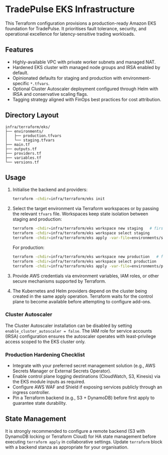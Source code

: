 # TradePulse EKS Infrastructure

This Terraform configuration provisions a production-ready Amazon EKS foundation for TradePulse. It prioritises
fault tolerance, security, and operational excellence for latency-sensitive trading workloads.

## Features

- Highly-available VPC with private worker subnets and managed NAT.
- Hardened EKS cluster with managed node groups and IRSA enabled by default.
- Opinionated defaults for staging and production with environment-specific `*.tfvars`.
- Optional Cluster Autoscaler deployment configured through Helm with IRSA and conservative scaling flags.
- Tagging strategy aligned with FinOps best practices for cost attribution.

## Directory Layout

```
infra/terraform/eks/
├── environments/
│   ├── production.tfvars
│   └── staging.tfvars
├── main.tf
├── outputs.tf
├── providers.tf
├── variables.tf
└── versions.tf
```

## Usage

1. Initialise the backend and providers:

   ```bash
   terraform -chdir=infra/terraform/eks init
   ```

2. Select the target environment via Terraform workspaces or by passing the relevant `tfvars` file. Workspaces keep
   state isolation between staging and production:

   ```bash
   terraform -chdir=infra/terraform/eks workspace new staging   # first time only
   terraform -chdir=infra/terraform/eks workspace select staging
   terraform -chdir=infra/terraform/eks apply -var-file=environments/staging.tfvars
   ```

   For production:

   ```bash
   terraform -chdir=infra/terraform/eks workspace new production   # first time only
   terraform -chdir=infra/terraform/eks workspace select production
   terraform -chdir=infra/terraform/eks apply -var-file=environments/production.tfvars
   ```

3. Provide AWS credentials via environment variables, IAM roles, or other secure mechanisms supported by Terraform.

4. The Kubernetes and Helm providers depend on the cluster being created in the same apply operation. Terraform waits
   for the control plane to become available before attempting to configure add-ons.

### Cluster Autoscaler

The Cluster Autoscaler installation can be disabled by setting `enable_cluster_autoscaler = false`. The IAM role for
service accounts (IRSA) configuration ensures the autoscaler operates with least-privilege access scoped to the EKS
cluster only.

### Production Hardening Checklist

- Integrate with your preferred secret management solution (e.g., AWS Secrets Manager or External Secrets Operator).
- Enable control plane logging destinations (CloudWatch, S3, Kinesis) via the EKS module inputs as required.
- Configure AWS WAF and Shield if exposing services publicly through an ingress controller.
- Pin a Terraform backend (e.g., S3 + DynamoDB) before first apply to guarantee state durability.

## State Management

It is strongly recommended to configure a remote backend (S3 with DynamoDB locking or Terraform Cloud) for HA state
management before executing `terraform apply` in collaborative settings. Update `terraform` block with a backend stanza
as appropriate for your organisation.
